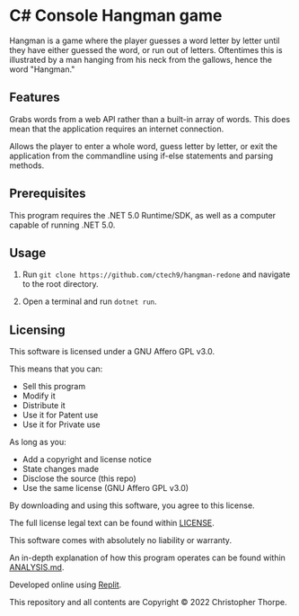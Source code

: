 # C# Console Hangman game

Hangman is a game where the player guesses a word letter by letter until they have either guessed the word, or run out of letters. Oftentimes this is illustrated by a man hanging from his neck from the gallows, hence the word "Hangman."

## Features

Grabs words from a web API rather than a built-in array of words. This does mean that the application requires an internet connection.

Allows the player to enter a whole word, guess letter by letter, or exit the application from the commandline using if-else statements and parsing methods.

## Prerequisites

This program requires the .NET 5.0 Runtime/SDK, as well as a computer capable of running .NET 5.0.

## Usage

1. Run `git clone https://github.com/ctech9/hangman-redone` and navigate to the root directory.

2. Open a terminal and run `dotnet run`.

## Licensing

This software is licensed under a GNU Affero GPL v3.0.

This means that you can:

 - Sell this program
 - Modify it
 - Distribute it
 - Use it for Patent use
 - Use it for Private use

As long as you:

 - Add a copyright and license notice
 - State changes made
 - Disclose the source (this repo)
 - Use the same license (GNU Affero GPL v3.0)

By downloading and using this software, you agree to this license.

The full license legal text can be found within [LICENSE](https://github.com/ctech9/hangman-redone/blob/main/LICENSE).

This software comes with absolutely no liability or warranty.

An in-depth explanation of how this program operates can be found within [ANALYSIS.md](https://github.com/ctech9/hangman-redone/blob/main/ANALYSIS.md).

Developed online using [Replit](https://www.replit.com/).

This repository and all contents are Copyright © 2022 Christopher Thorpe.